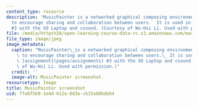 ```yaml
---
content_type: resource
description: 'MusicPainter is a networked graphical composing environment which aims
  to encourage sharing and collaboration between users.  It is used in class assignment
  #3 with the XO Laptop and csound. (Courtesy of Wu-Hsi Li. Used with permission.)'
file: /media/https%3A/open-learning-course-data-rc.s3.amazonaws.com/mas-110-fundamentals-of-computational-media-design-fall-2008/7fe8f5b93e4d612a8d3ecb15a88bdb64_mas-110f08-th.jpg
file_type: image/jpeg
image_metadata:
  caption: "MusicPainter\_is a networked graphical composing environment which aims\
    \ to encourage sharing and collaboration between users.\_ It is used in class\
    \ [assignment](pages/assignments) #3 with the XO Laptop and csound. (Courtesy\
    \ of Wu-Hsi Li. Used with permission.)"
  credit: ''
  image-alt: MusicPainter screenshot.
resourcetype: Image
title: MusicPainter screenshot
uid: 7fe8f5b9-3e4d-612a-8d3e-cb15a88bdb64
---
```

